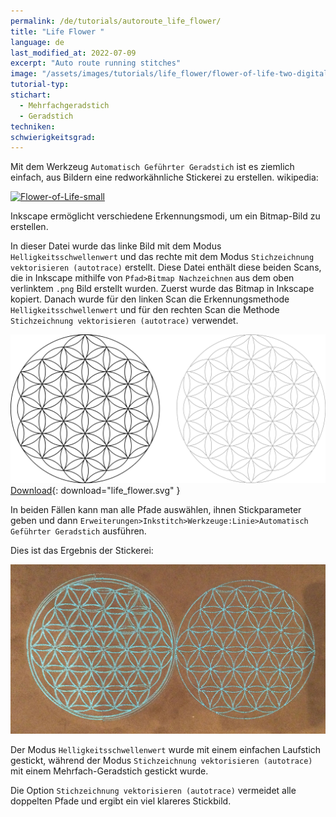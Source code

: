 ```yaml
---
permalink: /de/tutorials/autoroute_life_flower/
title: "Life Flower "
language: de
last_modified_at: 2022-07-09
excerpt: "Auto route running stitches"
image: "/assets/images/tutorials/life_flower/flower-of-life-two-digitalisation.svg"
tutorial-typ:
stichart:
  - Mehrfachgeradstich
  - Geradstich
techniken:
schwierigkeitsgrad: 
---
```


Mit dem Werkzeug `Automatisch Geführter Geradstich` ist es ziemlich einfach, aus Bildern eine redworkähnliche Stickerei zu erstellen.
wikipedia: 

<a title="Credit to the author, CC BY-SA 3.0 &lt;https://creativecommons.org/licenses/by-sa/3.0&gt;, via Wikimedia Commons" href="https://commons.wikimedia.org/wiki/File:Flower-of-Life-small.svg"><img width="512" alt="Flower-of-Life-small" src="https://upload.wikimedia.org/wikipedia/commons/thumb/0/08/Flower-of-Life-small.svg/512px-Flower-of-Life-small.svg.png"></a>

Inkscape ermöglicht verschiedene Erkennungsmodi, um ein Bitmap-Bild zu erstellen.

In dieser Datei wurde das linke Bild mit dem Modus `Helligkeitsschwellenwert` und das rechte mit dem Modus `Stichzeichnung vektorisieren (autotrace)` erstellt.
Diese Datei enthält diese beiden Scans, die in Inkscape mithilfe von `Pfad>Bitmap Nachzeichnen` aus dem oben verlinktem `.png` Bild  erstellt wurden. Zuerst wurde das Bitmap in Inkscape kopiert. Danach wurde für den linken Scan die Erkennungsmethode `Helligkeitsschwellenwert` und für den rechten Scan die Methode `Stichzeichnung vektorisieren (autotrace)` verwendet. 

![Sample](/assets/images/tutorials/life_flower/flower-of-life-two-digitalisation.svg)
[Download](/assets/images/tutorials/life_flower/flower-of-life-two-digitalisation.svg){: download="life_flower.svg" }

In beiden Fällen kann man alle Pfade auswählen, ihnen Stickparameter geben und dann `Erweiterungen>Inkstitch>Werkzeuge:Linie>Automatisch Geführter Geradstich` ausführen.

Dies ist das Ergebnis der Stickerei:

![Sample](/assets/images/tutorials/life_flower/twolifeflower.jpg)

Der Modus `Helligkeitsschwellenwert` wurde mit einem einfachen Laufstich gestickt, während der Modus `Stichzeichnung vektorisieren (autotrace)` mit einem Mehrfach-Geradstich gestickt wurde.

Die Option `Stichzeichnung vektorisieren (autotrace)` vermeidet alle doppelten Pfade und ergibt ein viel klareres Stickbild.
